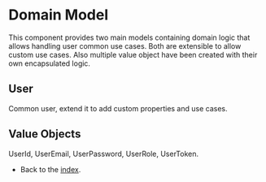 # Domain Model
This component provides two main models containing domain logic that allows handling user common use cases. Both are 
extensible to allow custom use cases. Also multiple value object have been created with their own encapsulated logic.
 
## User
Common user, extend it to add custom properties and use cases.

## Value Objects
UserId, UserEmail, UserPassword, UserRole, UserToken.

- Back to the [index](index.md).
